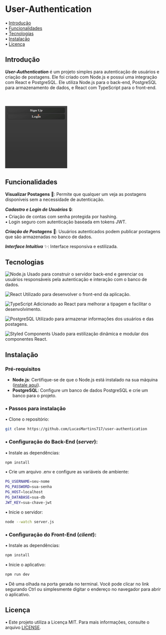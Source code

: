 # User-Authentication

• [Introdução](#introdução)  
• [Funcionalidades](#funcionalidades)  
• [Tecnologias](#tecnologias)  
• [Instalação](#instalação)  
• [Licença](#licença)  

## Introdução

***User-Authentication*** é um projeto simples para autenticação de usuários e criação de postagens. Ele foi criado com Node.js e possui uma integração com React e PostgreSQL. Ele utiliza Node.js para o back-end, PostgreSQL para armazenamento de dados, e React com TypeScript para o front-end.

<br/>ㅤ<br/>
![gifDemonstração](/client/public/showGif3.gif)

## Funcionalidades

**Visualizar Postagens** 📂: Permite que qualquer um veja as postagens disponíveis sem a necessidade de autenticação.

***Cadastro e Login de Usuários*** 🔒:<br>
*•* Criação de contas com senha protegida por hashing.<br>
*•* Login seguro com autenticação baseada em tokens JWT.

***Criação de Postagens*** 📝: Usuários autenticados podem publicar postagens que são  armazenadas no banco de dados.

***Interface Intuitiva*** ✨: Interface responsiva e estilizada.


## Tecnologias

![Node.js](https://img.shields.io/badge/-Node.js-282C34?style=flat&logo=node.js&logoColor=green) Usado para construir o servidor back-end e gerenciar os usuários responsáveis pela autenticação e interação com o banco de dados.  


![React](https://img.shields.io/badge/-React-282C34?style=flat&logo=react&logoColor=61DAFB) Utilizado para desenvolver o front-end da aplicação.


![TypeScript](https://img.shields.io/badge/-TypeScript-282C34?style=flat&logo=typescript&logoColor=3178C6) Adicionado ao React para melhorar a tipagem e facilitar o desenvolvimento.  


![PostgreSQL](https://img.shields.io/badge/-PostgreSQL-282C34?style=flat&logo=postgresql&logoColor=4169E1) Utilizado para armazenar informações dos usuários e das postagens.  

![Styled Components](https://img.shields.io/badge/-Styled--Components-282C34?style=flat&logo=styled-components&logoColor=DB7093) Usado para estilização dinâmica e modular dos componentes React.  



## Instalação

### Pré-requisitos

- **Node.js**: Certifique-se de que o Node.js está instalado na sua máquina ([instale aqui](https://nodejs.org/en/)).
- **PostgreSQL**: Configure um banco de dados PostgreSQL e crie um banco para o projeto.

### • Passos para instalação

• Clone o repositório:

```sh
git clone https://github.com/LucasMartins717/user-authentication
```

### • Configuração do Back-End (***server***):

• Instale as dependências:

```sh
npm install
```

• Crie um arquivo .env e configure as variáveis de ambiente:

```sh
PG_USERNAME=seu-nome
PG_PASSWORD=sua-senha
PG_HOST=localhost
PG_DATABASE=sua-db
JWT_KEY=sua-chave-jwt
```

• Inicie o servidor:

```sh
node --watch server.js
```

### • Configuração do Front-End (***client***):


• Instale as dependências:

```sh
npm install
```

• Inicie o aplicativo:

```sh
npm run dev
```

• Dê uma olhada na porta gerada no terminal. Você pode clicar no link segurando Ctrl ou simplesmente digitar o endereço no navegador para abrir o aplicativo.


## Licença

• Este projeto utiliza a Licença MIT. Para mais informações, consulte o arquivo [LICENSE](./LICENSE).
